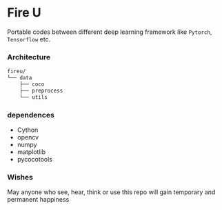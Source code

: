 # Fire U
Portable codes between different deep learning framework like `Pytorch`, `Tensorflow` etc.


### Architecture
```sh
fireu/
└── data
    ├── coco
    ├── preprocess
    └── utils
```


### dependences
+ Cython
+ opencv
+ numpy
+ matplotlib
+ pycocotools

### Wishes
May anyone who see, hear, think or use this repo will gain temporary and permanent happiness